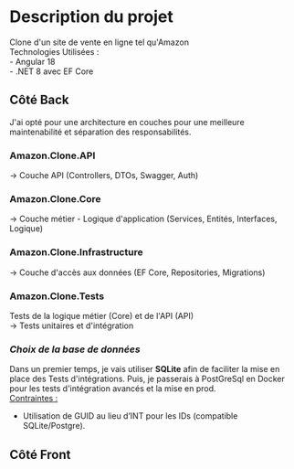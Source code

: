 # Description du projet
Clone d'un site de vente en ligne tel qu'Amazon      
Technologies Utilisées :      
    - Angular 18    
    - .NET 8 avec EF Core 

## Côté Back
J'ai opté pour une architecture en couches pour une meilleure maintenabilité et séparation
des responsabilités.

### Amazon.Clone.API          
→ Couche API (Controllers, DTOs, Swagger, Auth)
### Amazon.Clone.Core         
→ Couche métier - Logique d'application (Services, Entités, Interfaces, Logique)
### Amazon.Clone.Infrastructure 
→ Couche d'accès aux données (EF Core, Repositories, Migrations)
### Amazon.Clone.Tests     
Tests de la logique métier (Core) et de l'API (API)     
→ Tests unitaires et d'intégration    

### *Choix de la base de données*

Dans un premier temps, je vais utiliser **SQLite** afin de faciliter la mise en place des Tests d'intégrations.
Puis, je passerais à PostGreSql en Docker pour les tests d'intégration avancés et la mise en prod.     
<u>Contraintes :</u> 
- Utilisation de GUID au lieu d’INT pour les IDs (compatible SQLite/Postgre).




## Côté Front



